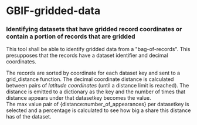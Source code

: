 # GBIF-gridded-data
### Identifying datasets that have gridded record coordinates or contain a portion of records that are gridded

This tool shall be able to identify gridded data from a "bag-of-records". This presupposes that the records have a dataset identifier and decimal coordinates. 

The records are sorted by coordinate for each dataset key and sent to a grid_distance function. The decimal coordinate distance is calculated between pairs of _latitude coordinates_ (until a distance limit is reached). The distance is emitted to a dictionary as the key and the number of times that distance appears under that datasetkey becomes the value.  
The max value pair of {distance:number_of_appearances} per datasetkey is selected and a percentage is calculated to see how big a share this distance has of the dataset.  
